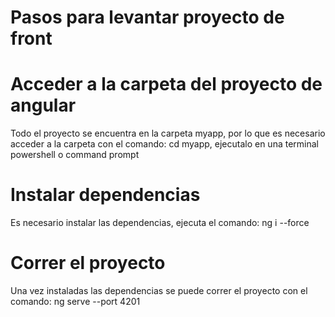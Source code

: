 # Pasos para levantar proyecto de front

# Acceder a la carpeta del proyecto de angular
Todo el proyecto se encuentra en la carpeta myapp, por lo que es necesario acceder a la carpeta con el comando: cd myapp, ejecutalo en una terminal powershell o command prompt

# Instalar dependencias
Es necesario instalar las dependencias, ejecuta el comando: ng i --force

# Correr el proyecto
Una vez instaladas las dependencias se puede correr el proyecto con el comando: ng serve --port 4201